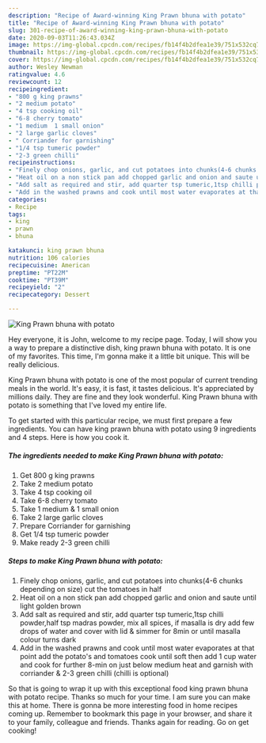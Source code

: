 ```yaml
---
description: "Recipe of Award-winning King Prawn bhuna with potato"
title: "Recipe of Award-winning King Prawn bhuna with potato"
slug: 301-recipe-of-award-winning-king-prawn-bhuna-with-potato
date: 2020-09-03T11:26:43.034Z
image: https://img-global.cpcdn.com/recipes/fb14f4b2dfea1e39/751x532cq70/king-prawn-bhuna-with-potato-recipe-main-photo.jpg
thumbnail: https://img-global.cpcdn.com/recipes/fb14f4b2dfea1e39/751x532cq70/king-prawn-bhuna-with-potato-recipe-main-photo.jpg
cover: https://img-global.cpcdn.com/recipes/fb14f4b2dfea1e39/751x532cq70/king-prawn-bhuna-with-potato-recipe-main-photo.jpg
author: Wesley Newman
ratingvalue: 4.6
reviewcount: 12
recipeingredient:
- "800 g king prawns"
- "2 medium potato"
- "4 tsp cooking oil"
- "6-8 cherry tomato"
- "1 medium  1 small onion"
- "2 large garlic cloves"
- " Corriander for garnishing"
- "1/4 tsp tumeric powder"
- "2-3 green chilli"
recipeinstructions:
- "Finely chop onions, garlic, and cut potatoes into chunks(4-6 chunks depending on size) cut the tomatoes in half"
- "Heat oil on a non stick pan add chopped garlic and onion and saute until light golden brown"
- "Add salt as required and stir, add quarter tsp tumeric,1tsp chilli powder,half tsp madras powder, mix all spices, if masalla is dry add few drops of water and cover with lid &amp; simmer for 8min or until masalla colour turns dark"
- "Add in the washed prawns and cook until most water evaporates at that point add the potato&#39;s and tomatoes cook until soft then add 1 cup water and cook for further 8-min on just below medium heat and garnish with corriander &amp; 2-3 green chilli (chilli is optional)"
categories:
- Recipe
tags:
- king
- prawn
- bhuna

katakunci: king prawn bhuna 
nutrition: 106 calories
recipecuisine: American
preptime: "PT22M"
cooktime: "PT39M"
recipeyield: "2"
recipecategory: Dessert

---
```



![King Prawn bhuna with potato](https://img-global.cpcdn.com/recipes/fb14f4b2dfea1e39/751x532cq70/king-prawn-bhuna-with-potato-recipe-main-photo.jpg)

Hey everyone, it is John, welcome to my recipe page. Today, I will show you a way to prepare a distinctive dish, king prawn bhuna with potato. It is one of my favorites. This time, I'm gonna make it a little bit unique. This will be really delicious.



King Prawn bhuna with potato is one of the most popular of current trending meals in the world. It's easy, it is fast, it tastes delicious. It's appreciated by millions daily. They are fine and they look wonderful. King Prawn bhuna with potato is something that I've loved my entire life.


To get started with this particular recipe, we must first prepare a few ingredients. You can have king prawn bhuna with potato using 9 ingredients and 4 steps. Here is how you cook it.

<!--inarticleads1-->

##### The ingredients needed to make King Prawn bhuna with potato:

1. Get 800 g king prawns
1. Take 2 medium potato
1. Take 4 tsp cooking oil
1. Take 6-8 cherry tomato
1. Take 1 medium &amp; 1 small onion
1. Take 2 large garlic cloves
1. Prepare  Corriander for garnishing
1. Get 1/4 tsp tumeric powder
1. Make ready 2-3 green chilli




<!--inarticleads2-->

##### Steps to make King Prawn bhuna with potato:

1. Finely chop onions, garlic, and cut potatoes into chunks(4-6 chunks depending on size) cut the tomatoes in half
1. Heat oil on a non stick pan add chopped garlic and onion and saute until light golden brown
1. Add salt as required and stir, add quarter tsp tumeric,1tsp chilli powder,half tsp madras powder, mix all spices, if masalla is dry add few drops of water and cover with lid &amp; simmer for 8min or until masalla colour turns dark
1. Add in the washed prawns and cook until most water evaporates at that point add the potato&#39;s and tomatoes cook until soft then add 1 cup water and cook for further 8-min on just below medium heat and garnish with corriander &amp; 2-3 green chilli (chilli is optional)




So that is going to wrap it up with this exceptional food king prawn bhuna with potato recipe. Thanks so much for your time. I am sure you can make this at home. There is gonna be more interesting food in home recipes coming up. Remember to bookmark this page in your browser, and share it to your family, colleague and friends. Thanks again for reading. Go on get cooking!
